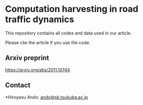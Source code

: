 # Computation harvesting in road traffic dynamics


This repository contains all codes and data used in our article.

Please cite the article if you use the code. 

## Arxiv preprint

https://arxiv.org/abs/2011.10744

## Contact

*Hiroyasu Ando: <ando@sk.tsukuba.ac.jp>


